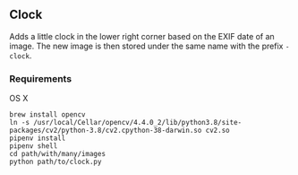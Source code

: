 ## Clock

Adds a little clock in the lower right corner based on the EXIF date of an image. The new image is then stored under the same name with the prefix `-clock`.

### Requirements

OS X

    brew install opencv
    ln -s /usr/local/Cellar/opencv/4.4.0_2/lib/python3.8/site-packages/cv2/python-3.8/cv2.cpython-38-darwin.so cv2.so
    pipenv install
    pipenv shell
    cd path/with/many/images
    python path/to/clock.py


